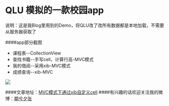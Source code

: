# QLU  模拟的一款校园app

说明：这是我Blog里用到的Demo，将QLU改了改所有数据都是本地加载，不需要从服务器获取了

####app部分截图

* 课程表--CollectionView
* 查找书籍--手写cell，计算行高-MVC模式
* 我的借阅--采用xib-MVC模式
* 成绩查询--xib-MVC   

![](http://7xn9bi.com1.z0.glb.clouddn.com/app.png)

####文章地址：[MVC模式下通过xib自定义cell](http://www.jianshu.com/p/9917cb6888b0)
####有兴趣的话欢迎关注我的微博：[期兮夕张](http://www.weibo.com/3126314295/profile?rightmod=1&wvr=6&mod=personinfo)

